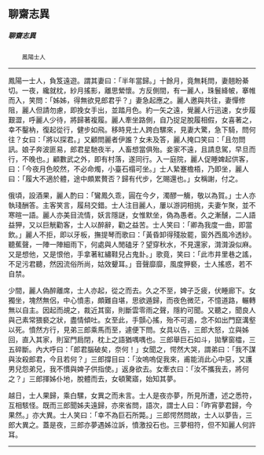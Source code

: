 

## 聊齋志異

##### 聊齋志異
　　`鳳陽士人`

* * *

鳳陽一士人，負笈遠遊。謂其妻曰：「半年當歸。」十餘月，竟無耗問，妻翹盼綦切。一夜，纔就枕，紗月搖影，離思縈懷。方反側間，有一麗人，珠鬟絳帔，搴帷而入，笑問：「姊姊，得無欲見郎君乎？」妻急起應之。麗人邀與共往，妻憚修阻，麗人但請勿慮，即挽女手出，並踏月色。約一矢之遠，覺麗人行迅速，女步履艱澀，呼麗人少待，將歸著複履。麗人牽坐路側，自乃捉足脫履相假，女喜著之，幸不鑿枘，復起從行，健步如飛。移時見士人跨白騾來，見妻大驚，急下騎，問何往？女曰：「將以探君。」又顧問麗者伊誰？女未及答，麗人掩口笑曰：「且勿問訊。娘子奔波匪易，郎君星馳夜半，人畜想當俱殆。妾家不遠，且請息駕，早旦而行，不晚也。」顧數武之外，即有村落，遂同行。入一庭院，麗人促睡婢起供客，曰：「今夜月色皎然，不必命燭，小臺石榻可坐。」士人縶蹇檐梧，乃即坐，麗人曰：「履大不適於體，途中頗累贅否？歸有代步，乞賜還也。」女稱謝，付之。

俄頃，設酒果，麗人酌曰：「鸞鳳久乖，圓在今夕，濁醪一觴，敬以為賀。」士人亦執琖酬答。主客笑言，履舄交錯。士人注目麗人，屢以游詞相挑，夫妻乍聚，並不寒暄一語。麗人亦美目流情，妖言隱謎，女惟默坐，偽為愚者。久之漸醺，二人語益狎，又以巨觥勸客，士人以醉辭，勸之益苦。士人笑曰：「卿為我度一曲，即當飲。」麗人不拒，即以牙板，撫提琴而歌曰：「黃昏卸得殘妝罷，窗外西風冷透紗。聽蕉聲，一陣一陣細雨下，何處與人閒磕牙？望穿秋水，不見還家，潸潸淚似麻。又是想他，又是恨他，手拿著紅繡鞋兒占鬼卦。」歌竟，笑曰：「此市井里巷之謠，不足污君聽，然因流俗所尚，姑效顰耳。」音聲靡靡，風度狎褻，士人搖惑，若不自禁。

少間，麗人偽醉離席，士人亦起，從之而去。久之不至，婢子乏疲，伏睡廊下。女獨坐，塊然無侶，中心憤恚，頗難自堪，思欲遁歸，而夜色微茫，不憶道路，輾轉無以自主。因起而覘之，裁近其窗，則斷雲零雨之聲，隱約可聞。又聽之，聞良人與己素常猥褻之狀，盡情傾吐。女至此，手顫心搖，殆不可遏，念不如出門竄溝壑以死。憤然方行，見弟三郎乘馬而至，遽便下問。女具以告，三郎大怒，立與姊回，直入其家，則室門扃閉，枕上之語猶喁喁也。三郎舉巨石如斗，拋擊窗櫺，三五碎斷。內大呼曰：「郎君腦破矣，奈何！」女聞之，愕然大哭，謂弟曰：「我不謀與汝殺郎君，今且若何？」三郎撐目曰：「汝嗚嗚促我來，甫能消此心中惡，又護男兒怨弟兄，我不慣與婢子供指使。」返身欲去。女牽衣曰：「汝不攜我去，將何之？」三郎揮姊仆地，脫體而去，女頓驚寤，始知其夢。

越日，士人果歸，乘白騾，女異之而未言。士人是夜亦夢，所見所遭，述之悉符，互相駭怪。既而三郎聞姊夫遠歸，亦來省問，語次，謂士人曰：「昨宵夢君歸，今果然。」亦大異。士人笑曰：「幸不為巨石所斃。」三郎愕然問故，士人以夢告，三郎大異之。蓋是夜，三郎亦夢遇姊泣訴，憤激投石也。三夢相符，但不知麗人何許耳。

* * *

